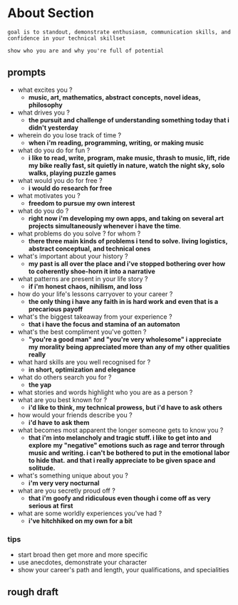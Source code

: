 # About Section

```
goal is to standout, demonstrate enthusiasm, communication skills, and
confidence in your technical skillset

show who you are and why you're full of potential
```
## prompts

- what excites you ?
	- **music, art, mathematics, abstract concepts, novel ideas, philosophy**
- what drives you ?
	- **the pursuit and challenge of understanding something today that i didn't
	  yesterday**
- wherein do you lose track of time ?
	- **when i'm reading, programming, writing, or making music**
- what do you do for fun ?
	- **i like to read, write, program, make music, thrash to music, lift, ride
	  my bike really fast, sit quietly in nature, watch the night sky, solo
	  walks, playing puzzle games**
- what would you do for free ?
	- **i would do research for free**
- what motivates you ?
	- **freedom to pursue my own interest**
- what do you do ?
	- **right now i'm developing my own apps, and taking on several art projects
	  simultaneously whenever i have the time**.
- what problems do you solve ? for whom ?
	- **there three main kinds of problems i tend to solve. living logistics,
	  abstract conceptual, and technical ones**
- what's important about your history ?
	- **my past is all over the place and i've stopped bothering over how to
	  coherently shoe-horn it into a narrative**
- what patterns are present in your life story ?
	- **if i'm honest chaos, nihilism, and loss**
- how do your life's lessons carryover to your career ?
	- **the only thing i have any faith in is hard work and even that is a
	  precarious payoff**
- what's the biggest takeaway from your experience ?
	- **that i have the focus and stamina of an automaton**
- what's the best compliment you've gotten ?
	- **"you're a good man" and "you're very wholesome" i appreciate my morality
	  being appreciated more than any of my other qualities really**
- what hard skills are you well recognised for ?
	- **in short, optimization and elegance**
- what do others search you for ?
	- **the yap**
- what stories and words highlight who you are as a person ?
- what are you best known for ?
	- **i'd like to think, my technical prowess, but i'd have to ask others**
- how would your friends describe you ?
	- **i'd have to ask them**
- what becomes most apparent the longer someone gets to know you ?
	- **that i'm into melancholy and tragic stuff. i like to get into and explore**
	  **my "negative" emotions such as rage and terror through music and**
	  **writing. i can't be bothered to put in the emotional labor to hide that.**
	  **and that i really appreciate to be given space and solitude.**
- what's something unique about you ?
	- **i'm very very nocturnal**
- what are you secretly proud off ?
	- **that i'm goofy and ridiculous even though i come off as very serious at**
	  **first**
- what are some worldly experiences you've had ?
	- **i've hitchhiked on my own for a bit**

### tips

- start broad then get more and more specific
- use anecdotes, demonstrate your character
- show your career's path and length, your qualifications, and specialities

## rough draft

<!--
former street kid. i enjoy and respect manual labor and artisan crafts. i have
been many people and see my self as been well rounded and integrated.

because the chaos i grew up in has undermined so much of what i've strived for,
i had to transform my life into a safe-heaven of stability in order to make any
progress whatsoever.
-->
